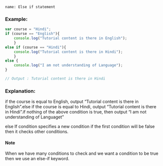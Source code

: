 ```ngMeta
name: Else if statement
```

### Example:
```javascript
var course = "Hindi";
if (course == "English"){
    console.log("Tutorial content is there in English");
    }
else if (course == "Hindi"){
    console.log("Tutorial content is there in Hindi");
    }
else {
    console.log("I am not understanding of Language");
}

// Output : Tutorial content is there in Hindi

```

### Explanation:

if the course is equal to English, output “Tutorial content is there in English”.else if the course is equal to Hindi, output “Tutorial content is there in Hindi”.if nothing of the above condition is true, then output “I am not understanding of Languaget”


else If condition specifies a new condition if the first condition will be  false then it checks other conditions. 

#### Note

When we have many conditions to check and we want a condition to be true then we use an else-if keyword.

